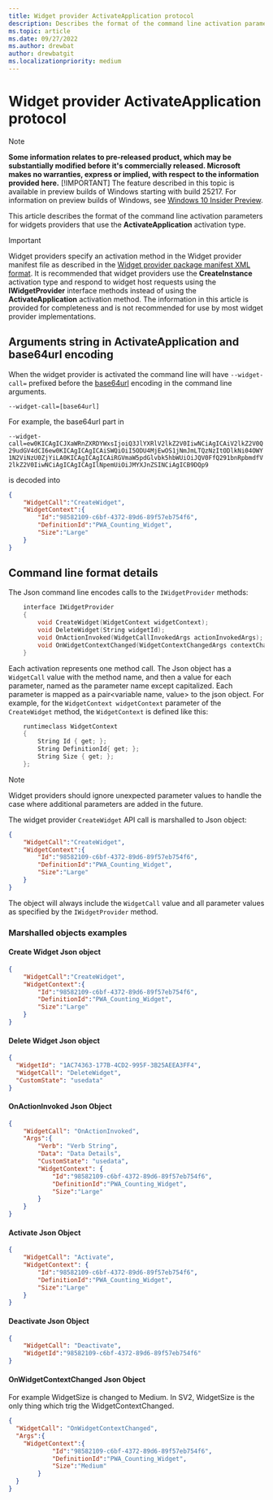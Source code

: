 ```yaml
---
title: Widget provider ActivateApplication protocol
description: Describes the format of the command line activation parameters for widgets 
ms.topic: article
ms.date: 09/27/2022
ms.author: drewbat
author: drewbatgit
ms.localizationpriority: medium
---
```


# Widget provider ActivateApplication protocol

> [!NOTE]
> **Some information relates to pre-released product, which may be substantially modified before it's commercially released. Microsoft makes no warranties, express or implied, with respect to the information provided here.**
> [!IMPORTANT]
> The feature described in this topic is available in preview builds of Windows starting with build 25217. For information on preview builds of Windows, see [Windows 10 Insider Preview](https://insider.windows.com/en-us/preview-windows).

This article describes the format of the command line activation parameters for widgets providers that use the **ActivateApplication** activation type.

> [!IMPORTANT]
> Widget providers specify an activation method in the Widget provider manifest file as described in the [Widget provider package manifest XML format](widget-provider-manifest.md). It is recommended that widget providers use the **CreateInstance** activation type and respond to widget host requests using the **IWidgetProvider** interface methods instead of using the **ActivateApplication** activation method. The information in this article is provided for completeness and is not recommended for use by most widget provider implementations.

## Arguments string in ActivateApplication and base64url encoding

When the widget provider is activated the command line will have `--widget-call=` prefixed before the [base64url](https://datatracker.ietf.org/doc/html/rfc4648#section-5) encoding in the command line arguments.

`--widget-call=[base64url]`

For example, the base64url part in

`--widget-call=ew0KICAgICJXaWRnZXRDYWxsIjoiQ3JlYXRlV2lkZ2V0IiwNCiAgICAiV2lkZ2V0Q29udGV4dCI6ew0KICAgICAgICAiSWQiOiI5ODU4MjEwOS1jNmJmLTQzNzItODlkNi04OWY1N2ViNzU0ZjYiLA0KICAgICAgICAiRGVmaW5pdGlvbk5hbWUiOiJQV0FfQ291bnRpbmdfV2lkZ2V0IiwNCiAgICAgICAgIlNpemUiOiJMYXJnZSINCiAgICB9DQp9`

is decoded into

```json
{
    "WidgetCall":"CreateWidget",
    "WidgetContext":{
        "Id":"98582109-c6bf-4372-89d6-89f57eb754f6",
        "DefinitionId":"PWA_Counting_Widget",
        "Size":"Large"
    }
}
```

## Command line format details

The Json command line encodes calls to the `IWidgetProvider` methods:

```c++
    interface IWidgetProvider
    {
        void CreateWidget(WidgetContext widgetContext);
        void DeleteWidget(String widgetId);
        void OnActionInvoked(WidgetCallInvokedArgs actionInvokedArgs);
        void OnWidgetContextChanged(WidgetContextChangedArgs contextChangedArgs);
    }
```

Each activation represents one method call. The Json object has a `WidgetCall` value with the method name,
and then a value for each parameter, named as the parameter name except capitalized. Each parameter is mapped as a pair<variable name, value> to the json object. For example, for the `WidgetContext widgetContext` parameter of the `CreateWidget` method,
the `WidgetContext` is defined like this:

```c++
    runtimeclass WidgetContext
    {
        String Id { get; };
        String DefinitionId{ get; };
        String Size { get; };
    };
```

> [!Note]
>  Widget providers should ignore unexpected parameter values to handle the case where additional parameters are added in the future.

The widget provider `CreateWidget` API call is marshalled to Json object:

```json
{
    "WidgetCall":"CreateWidget",
    "WidgetContext":{
        "Id":"98582109-c6bf-4372-89d6-89f57eb754f6",
        "DefinitionId":"PWA_Counting_Widget",
        "Size":"Large"
    }
}
```

The object will always include the `WidgetCall` value and all parameter values as specified by the `IWidgetProvider` method.


### Marshalled objects examples



#### Create Widget Json object

```json
{
    "WidgetCall":"CreateWidget",
    "WidgetContext":{
        "Id":"98582109-c6bf-4372-89d6-89f57eb754f6",
        "DefinitionId":"PWA_Counting_Widget",
        "Size":"Large"
    }
}
```

#### Delete Widget Json object

```json
{
  "WidgetId": "1AC74363-177B-4CD2-995F-3B25AEEA3FF4",
  "WidgetCall": "DeleteWidget",
  "CustomState": "usedata"
}
```

#### OnActionInvoked Json Object

```json
{
    "WidgetCall": "OnActionInvoked",
    "Args":{
        "Verb": "Verb String",
        "Data": "Data Details",
        "CustomState": "usedata",
        "WidgetContext": {
            "Id":"98582109-c6bf-4372-89d6-89f57eb754f6",
            "DefinitionId":"PWA_Counting_Widget",
            "Size":"Large"
        }
    }
}
```

#### Activate Json Object
```json
{
    "WidgetCall": "Activate",
    "WidgetContext": {
        "Id":"98582109-c6bf-4372-89d6-89f57eb754f6",
        "DefinitionId":"PWA_Counting_Widget",
        "Size":"Large"
    }
}
```

#### Deactivate Json Object
```json
{
    "WidgetCall": "Deactivate",
    "WidgetId":"98582109-c6bf-4372-89d6-89f57eb754f6"
}
```

#### OnWidgetContextChanged Json Object
For example WidgetSize is changed to Medium. In SV2, WidgetSize is the only thing which trig the WidgetContextChanged.

```json
{
  "WidgetCall": "OnWidgetContextChanged",
  "Args":{
    "WidgetContext":{
            "Id":"98582109-c6bf-4372-89d6-89f57eb754f6",
            "DefinitionId":"PWA_Counting_Widget",
            "Size":"Medium"
        }
  }
}
```